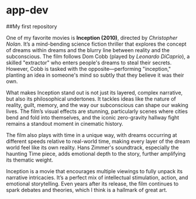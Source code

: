# app-dev



##My first repository

One of my favorite movies is **Inception (2010)**, directed by *Christopher Nolan*. It’s a mind-bending science fiction thriller that explores the concept of dreams within dreams and the blurry line between reality and the subconscious. The film follows Dom Cobb (played by *Leonardo DiCaprio*), a skilled "extractor" who enters people's dreams to steal their secrets. However, Cobb is tasked with the opposite—performing "inception," planting an idea in someone's mind so subtly that they believe it was their own.

What makes Inception stand out is not just its layered, complex narrative, but also its philosophical undertones. It tackles ideas like the nature of reality, guilt, memory, and the way our subconscious can shape our waking lives. The film’s visual effects are stunning, particularly scenes where cities bend and fold into themselves, and the iconic zero-gravity hallway fight remains a standout moment in cinematic history.

The film also plays with time in a unique way, with dreams occurring at different speeds relative to real-world time, making every layer of the dream world feel like its own reality. Hans Zimmer's soundtrack, especially the haunting Time piece, adds emotional depth to the story, further amplifying its thematic weight.

Inception is a movie that encourages multiple viewings to fully unpack its narrative intricacies. It’s a perfect mix of intellectual stimulation, action, and emotional storytelling. Even years after its release, the film continues to spark debates and theories, which I think is a hallmark of great art.

